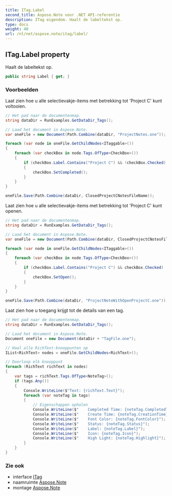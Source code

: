 ```yaml
---
title: ITag.Label
second_title: Aspose.Note voor .NET API-referentie
description: ITag eigendom. Haalt de labeltekst op.
type: docs
weight: 40
url: /nl/net/aspose.note/itag/label/
---
```

## ITag.Label property

Haalt de labeltekst op.

```csharp
public string Label { get; }
```

### Voorbeelden

Laat zien hoe u alle selectievakje-items met betrekking tot 'Project C' kunt voltooien.

```csharp
// Het pad naar de documentenmap.
string dataDir = RunExamples.GetDataDir_Tags();

// Laad het document in Aspose.Note.
var oneFile = new Document(Path.Combine(dataDir, "ProjectNotes.one"));

foreach (var node in oneFile.GetChildNodes<ITaggable>())
{
    foreach (var checkBox in node.Tags.OfType<CheckBox>())
    {
        if (checkBox.Label.Contains("Project C") && !checkBox.Checked)
        {
            checkBox.SetCompleted();
        }
    }
}

oneFile.Save(Path.Combine(dataDir, ClosedProjectCNotesFileName));
```

Laat zien hoe u alle selectievakje-items met betrekking tot 'Project C' kunt openen.

```csharp
// Het pad naar de documentenmap.
string dataDir = RunExamples.GetDataDir_Tags();

// Laad het document in Aspose.Note.
var oneFile = new Document(Path.Combine(dataDir, ClosedProjectCNotesFileName));

foreach (var node in oneFile.GetChildNodes<ITaggable>())
{
    foreach (var checkBox in node.Tags.OfType<CheckBox>())
    {
        if (checkBox.Label.Contains("Project C") && checkBox.Checked)
        {
            checkBox.SetOpen();
        }
    }
}

oneFile.Save(Path.Combine(dataDir, "ProjectNoteWithOpenProjectC.one"));
```

Laat zien hoe u toegang krijgt tot de details van een tag.

```csharp
// Het pad naar de documentenmap.
string dataDir = RunExamples.GetDataDir_Tags();

// Laad het document in Aspose.Note.
Document oneFile = new Document(dataDir + "TagFile.one");

// Haal alle RichText-knooppunten op
IList<RichText> nodes = oneFile.GetChildNodes<RichText>();

// Doorloop elk knooppunt
foreach (RichText richText in nodes)
{
    var tags = richText.Tags.OfType<NoteTag>();
    if (tags.Any())
    {
        Console.WriteLine($"Text: {richText.Text}");
        foreach (var noteTag in tags)
        {
            // Eigenschappen ophalen
            Console.WriteLine($"    Completed Time: {noteTag.CompletedTime}");
            Console.WriteLine($"    Create Time: {noteTag.CreationTime}");
            Console.WriteLine($"    Font Color: {noteTag.FontColor}");
            Console.WriteLine($"    Status: {noteTag.Status}");
            Console.WriteLine($"    Label: {noteTag.Label}");
            Console.WriteLine($"    Icon: {noteTag.Icon}");
            Console.WriteLine($"    High Light: {noteTag.Highlight}");
        }
    }
}
```

### Zie ook

* interface [ITag](../)
* naamruimte [Aspose.Note](../../itag/)
* montage [Aspose.Note](../../../)


